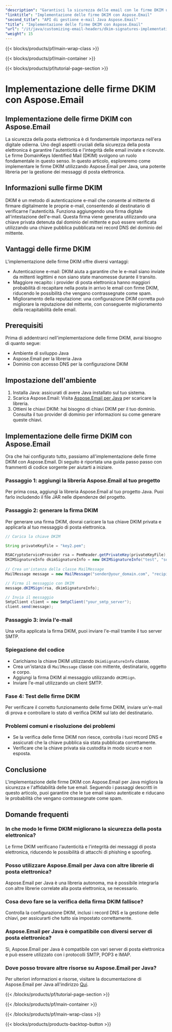 ```yaml
---
"description": "Garantisci la sicurezza delle email con le firme DKIM utilizzando Aspose.Email per Java. Guida passo passo e codice per l'implementazione di DKIM."
"linktitle": "Implementazione delle firme DKIM con Aspose.Email"
"second_title": "API di gestione e-mail Java Aspose.Email"
"title": "Implementazione delle firme DKIM con Aspose.Email"
"url": "/it/java/customizing-email-headers/dkim-signatures-implementation/"
"weight": 15
---
```


{{< blocks/products/pf/main-wrap-class >}}

{{< blocks/products/pf/main-container >}}

{{< blocks/products/pf/tutorial-page-section >}}

# Implementazione delle firme DKIM con Aspose.Email


## Implementazione delle firme DKIM con Aspose.Email

La sicurezza della posta elettronica è di fondamentale importanza nell'era digitale odierna. Uno degli aspetti cruciali della sicurezza della posta elettronica è garantire l'autenticità e l'integrità delle email inviate e ricevute. Le firme DomainKeys Identified Mail (DKIM) svolgono un ruolo fondamentale in questo senso. In questo articolo, esploreremo come implementare le firme DKIM utilizzando Aspose.Email per Java, una potente libreria per la gestione dei messaggi di posta elettronica.

## Informazioni sulle firme DKIM

DKIM è un metodo di autenticazione e-mail che consente al mittente di firmare digitalmente le proprie e-mail, consentendo al destinatario di verificarne l'autenticità. Funziona aggiungendo una firma digitale all'intestazione dell'e-mail. Questa firma viene generata utilizzando una chiave privata detenuta dal dominio del mittente e può essere verificata utilizzando una chiave pubblica pubblicata nei record DNS del dominio del mittente.

## Vantaggi delle firme DKIM

L'implementazione delle firme DKIM offre diversi vantaggi:
- Autenticazione e-mail: DKIM aiuta a garantire che le e-mail siano inviate da mittenti legittimi e non siano state manomesse durante il transito.
- Maggiore recapito: i provider di posta elettronica hanno maggiori probabilità di recapitare nella posta in arrivo le email con firme DKIM, riducendo le possibilità che vengano contrassegnate come spam.
- Miglioramento della reputazione: una configurazione DKIM corretta può migliorare la reputazione del mittente, con conseguente miglioramento della recapitabilità delle email.

## Prerequisiti

Prima di addentrarci nell'implementazione delle firme DKIM, avrai bisogno di quanto segue:
- Ambiente di sviluppo Java
- Aspose.Email per la libreria Java
- Dominio con accesso DNS per la configurazione DKIM

## Impostazione dell'ambiente

1. Installa Java: assicurati di avere Java installato sul tuo sistema.
2. Scarica Aspose.Email: Visita [Aspose.Email per Java](https://products.aspose.com/email/java/) per scaricare la libreria.
3. Ottieni le chiavi DKIM: hai bisogno di chiavi DKIM per il tuo dominio. Consulta il tuo provider di dominio per informazioni su come generare queste chiavi.

## Implementazione delle firme DKIM con Aspose.Email

Ora che hai configurato tutto, passiamo all'implementazione delle firme DKIM con Aspose.Email. Di seguito è riportata una guida passo passo con frammenti di codice sorgente per aiutarti a iniziare.

### Passaggio 1: aggiungi la libreria Aspose.Email al tuo progetto

Per prima cosa, aggiungi la libreria Aspose.Email al tuo progetto Java. Puoi farlo includendo il file JAR nelle dipendenze del progetto.

### Passaggio 2: generare la firma DKIM

Per generare una firma DKIM, dovrai caricare la tua chiave DKIM privata e applicarla al tuo messaggio di posta elettronica.

```java
// Carica la chiave DKIM

String privateKeyFile = "key2.pem";

RSACryptoServiceProvider rsa = PemReader.getPrivateKey(privateKeyFile);
DKIMSignatureInfo dkimSignatureInfo = new DKIMSignatureInfo("test", "some_email.com");
 
// Crea un'istanza della classe MailMessage
MailMessage message = new MailMessage("sender@your_domain.com", "recipient@recipient_domain.com", "Subject", "Body");

// Firma il messaggio con DKIM
message.dKIMSign(rsa, dkimSignatureInfo);

// Invia il messaggio
SmtpClient client = new SmtpClient("your_smtp_server");
client.send(message);
```

### Passaggio 3: invia l'e-mail

Una volta applicata la firma DKIM, puoi inviare l'e-mail tramite il tuo server SMTP.

### Spiegazione del codice

- Carichiamo la chiave DKIM utilizzando `DkimSignatureInfo` classe.
- Crea un'istanza di `MailMessage` classe con mittente, destinatario, oggetto e corpo.
- Aggiungi la firma DKIM al messaggio utilizzando `dKIMSign`.
- Inviare l'e-mail utilizzando un client SMTP.

### Fase 4: Test delle firme DKIM

Per verificare il corretto funzionamento delle firme DKIM, inviare un'e-mail di prova e controllare lo stato di verifica DKIM sul lato del destinatario.

### Problemi comuni e risoluzione dei problemi

- Se la verifica delle firme DKIM non riesce, controlla i tuoi record DNS e assicurati che la chiave pubblica sia stata pubblicata correttamente.
- Verificare che la chiave privata sia custodita in modo sicuro e non esposta.

## Conclusione

L'implementazione delle firme DKIM con Aspose.Email per Java migliora la sicurezza e l'affidabilità delle tue email. Seguendo i passaggi descritti in questo articolo, puoi garantire che le tue email siano autenticate e riducano le probabilità che vengano contrassegnate come spam.

## Domande frequenti

### In che modo le firme DKIM migliorano la sicurezza della posta elettronica?

Le firme DKIM verificano l'autenticità e l'integrità dei messaggi di posta elettronica, riducendo le possibilità di attacchi di phishing e spoofing.

### Posso utilizzare Aspose.Email per Java con altre librerie di posta elettronica?

Aspose.Email per Java è una libreria autonoma, ma è possibile integrarla con altre librerie correlate alla posta elettronica, se necessario.

### Cosa devo fare se la verifica della firma DKIM fallisce?

Controlla la configurazione DKIM, inclusi i record DNS e la gestione delle chiavi, per assicurarti che tutto sia impostato correttamente.

### Aspose.Email per Java è compatibile con diversi server di posta elettronica?

Sì, Aspose.Email per Java è compatibile con vari server di posta elettronica e può essere utilizzato con i protocolli SMTP, POP3 e IMAP.

### Dove posso trovare altre risorse su Aspose.Email per Java?

Per ulteriori informazioni e risorse, visitare la documentazione di Aspose.Email per Java all'indirizzo [Qui](https://reference.aspose.com/email/java/).

{{< /blocks/products/pf/tutorial-page-section >}}

{{< /blocks/products/pf/main-container >}}

{{< /blocks/products/pf/main-wrap-class >}}

{{< blocks/products/products-backtop-button >}}
